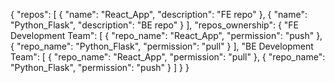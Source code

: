 {
    "repos": [
      {
        "name": "React_App",
        "description": "FE repo"
      },
      {
        "name": "Python_Flask",
        "description": "BE repo"
      }
    ],
    "repos_ownership": {
      "FE Development Team": [
        {
          "repo_name": "React_App",
          "permission": "push"
        },
        {
          "repo_name": "Python_Flask",
          "permission": "pull"
        }
      ],
      "BE Development Team": [
        {
          "repo_name": "React_App",
          "permission": "pull"
        },
        {
          "repo_name": "Python_Flask",
          "permission": "push"
        }
      ]
    }
  }
  